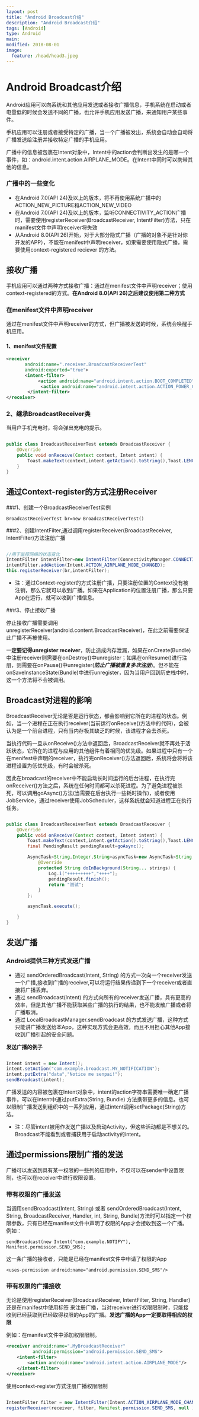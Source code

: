 ```yaml
---
layout: post
title: "Android Broadcast介绍"
description: "Android Broadcast介绍"
tags: [Android]
type: Android
main: 
modified: 2018-08-01
image:
  feature: /head/head3.jpeg
---
```


# Android Broadcast介绍

Android应用可以向系统和其他应用发送或者接收广播信息，手机系统在启动或者电量低的时候会发送不同的广播，也允许手机应用发送广播，来通知用户某些事件。

手机应用可以注册或者接受特定的广播，当一个广播被发出，系统会自动会自动将广播发送给注册并接收特定广播的手机应用。

广播中的信息被包裹在Intent对象中，Intent中的action会判断出发生的是哪一个事件，如：android.intent.action.AIRPLANE_MODE。在Intent中同时可以携带其他的信息。

### 广播中的一些变化

* 在Android 7.0(API 24)及以上的版本，将不再使用系统广播中的 ACTION_NEW_PICTURE和ACTION_NEW_VIDEO
* 在Android 7.0(API 24)及以上的版本，监听CONNECTIVITY_ACTION广播时，需要使用registerReceiver(BroadcastReceiver, IntentFilter)方法，只在manifest文件中声明receiver将失效
* 从Android 8.0(API 26)开始，对于大部分隐式广播（广播的对象不是针对你开发的APP），不能在menifest中声明receiver，如果需要使用隐式广播，需要使用context-registered reciever 的方法。

## 接收广播

手机应用可以通过两种方式接收广播：通过在menifest文件中声明receiver；使用context-registered的方式。**在Android 8.0(API 26)之后建议使用第二种方式**

### 在menifest文件中声明receiver

通过在menifest文件中声明receiver的方式，但广播被发送的时候，系统会唤醒手机应用。

#### 1、menifest文件配置

```xml
<receiver
       android:name=".receiver.BroadcastReceiverTest"
       android:exported="true">
       <intent-filter>
            <action android:name="android.intent.action.BOOT_COMPLETED"/>
             <action android:name="android.intent.action.ACTION_POWER_CONNECTED"/>
        </intent-filter>
</receiver>

```

### 2、继承BroadcastReceiver类

当用户手机充电时，将会弹出充电的提示。

```java

public class BroadcastReceiverTest extends BroadcastReceiver {
    @Override
    public void onReceive(Context context, Intent intent) {
        Toast.makeText(context,intent.getAction().toString(),Toast.LENGTH_LONG).show();
    }
}

````

## 通过Context-register的方式注册Receiver

###1、创建一个BroadcastReceiverTest实例

```
BroadcastReceiverTest br=new BroadcastReceiverTest()
```

###2、创建IntentFilter,通过调用registerReceiver(BroadcastReceiver, IntentFilter)方法注册广播

```java

//用于监控网络的状态变化
IntentFilter intentFilter=new IntentFilter(ConnectivityManager.CONNECTIVITY_ACTION);
intentFilter.addAction(Intent.ACTION_AIRPLANE_MODE_CHANGED);
this.registerReceiver(br,intentFilter);

```

* 注：通过Context-register的方式注册广播，只要注册位置的Context没有被注销，那么它就可以收到广播。如果在Application的位置注册广播，那么只要App在运行，就可以收到广播信息。

###3、停止接收广播

停止接收广播需要调用 unregisterReceiver(android.content.BroadcastReceiver)，在此之前需要保证此广播不再被使用。

**一定要记得unregister receiver**，防止造成内存泄漏，如果在onCreate(Bundle)中注册receiver则需要在onDestroy()中unregister；如果在onResume()进行注册，则需要在onPause()中unregister(***防止广播被重复多次注册***)。但不能在onSaveInstanceState(Bundle)中进行unregister，因为当用户回到历史栈中时，这一个方法将不会被调用。

## Broadcast对进程的影响

BroadcastReceiver无论是否是运行状态，都会影响到它所在的进程的状态。例如，当一个进程在正在执行receiver(当前运行onReceive()方法中的代码)，会被认为是一个前台进程，只有当内存极其缺乏的时候，该进程才会去杀死。

当执行代码一旦从onReceive()方法中返回后，BroadcastReceiver就不再处于活跃状态，它所在的进程与应用的其他组件有着相同的优先级。如果进程中只有一个在menifest中声明的receiver，执行完onReceiver()方法返回后，系统将会将将该进程设置为低优先级，有时会被杀死。

因此在broadcast的receiver中不能启动长时间运行的后台进程，在执行完onReceiver()方法之后，系统在任何时间都可以杀死进程。为了避免进程被杀死，可以调用goAsync()方法(当需要在后台执行一些耗时操作)，或者使用JobService，通过receiver使用JobScheduler，这样系统就会知道进程正在执行任务。

```java

public class BroadcastReceiverTest extends BroadcastReceiver {
    @Override
    public void onReceive(Context context, Intent intent) {
        Toast.makeText(context,intent.getAction().toString(),Toast.LENGTH_LONG).show();
        final PendingResult pendingResult=goAsync();

        AsyncTask<String,Integer,String>asyncTask=new AsyncTask<String, Integer, String>() {
            @Override
            protected String doInBackground(String... strings) {
                Log.i("+++++++++","++++");
                pendingResult.finish();
                return "测试";
            }
        };

        asyncTask.execute();

    }
}

```

## 发送广播

### Android提供三种方式发送广播

* 通过 sendOrderedBroadcast(Intent, String) 的方式一次向一个receiver发送一个广播,接收到广播的receiver,可以将运行结果传递到下一个receiver或者直接将广播丢弃。
* 通过 sendBroadcast(Intent) 的方式向所有的receiver发送广播，具有更高的效率，但是其他广播不能获取某些广播的执行的结果，也不能发散广播或者将广播取消。
* 通过 LocalBroadcastManager.sendBroadcast 的方式发送广播，这种方式只能讲广播发送给本App，这种实现方式会更高效，而且不用担心其他App接收到广播引起的安全问题。

**发送广播的例子**

```java

Intent intent = new Intent();
intent.setAction("com.example.broadcast.MY_NOTIFICATION");
intent.putExtra("data","Notice me senpai!");
sendBroadcast(intent);

```

广播发送的内容被包裹在Intent对象中，intent的action字符串需要唯一确定广播事件，可以在intent中通过putExtra(String, Bundle) 方法携带更多的信息。也可以限制广播发送到组织中的一系列应用，通过intent调用setPackage(String)方法。

* 注：尽管intent被用作发送广播以及启动Activity，但这些活动都是不想关的。Broadcast不能看到或者捕获用于启动activity的intent。

## 通过permissions限制广播的发送

广播可以发送到具有某一权限的一些列的应用中，不仅可以在sender中设置限制，也可以在receiver中进行权限设置。

### 带有权限的广播发送

当调用sendBroadcast(Intent, String) 或者 sendOrderedBroadcast(Intent, String, BroadcastReceiver, Handler, int, String, Bundle)方法时可以指定一个权限参数，只有已经在manifest文件中声明了权限的App才会接收到这一个广播。
例如：
```
sendBroadcast(new Intent("com.example.NOTIFY"), Manifest.permission.SEND_SMS);
```

这一条广播的接收者，只能是已经在manifest文件中申请了权限的App

```
<uses-permission android:name="android.permission.SEND_SMS"/>

```

### 带有权限的广播接收

无论是使用registerReceiver(BroadcastReceiver, IntentFilter, String, Handler) 还是在manifest中使用标签 <receiver>来注册广播，当对receiver进行权限限制时，只能接收到已经获取到已经取得权限的App的广播。**发送广播的App一定要取得相应的权限**

例如：在manifest文件中添加权限限制。

```xml
<receiver android:name=".MyBroadcastReceiver"
          android:permission="android.permission.SEND_SMS">
    <intent-filter>
        <action android:name="android.intent.action.AIRPLANE_MODE"/>
    </intent-filter>
</receiver>

``` 

使用context-register方式注册广播权限限制

```java

IntentFilter filter = new IntentFilter(Intent.ACTION_AIRPLANE_MODE_CHANGED);
registerReceiver(receiver, filter, Manifest.permission.SEND_SMS, null );
```



